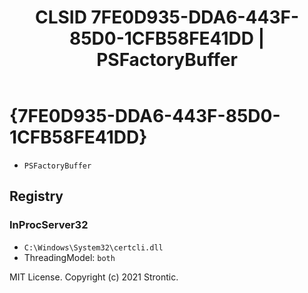 ﻿---
title: "CLSID 7FE0D935-DDA6-443F-85D0-1CFB58FE41DD | PSFactoryBuffer"
excerpt: What is COM-Object CLSID 7FE0D935-DDA6-443F-85D0-1CFB58FE41DD?
---

# {7FE0D935-DDA6-443F-85D0-1CFB58FE41DD}

* `PSFactoryBuffer`

## Registry


### InProcServer32

* `C:\Windows\System32\certcli.dll`
* ThreadingModel: `both`

MIT License. Copyright (c) 2021 Strontic.


